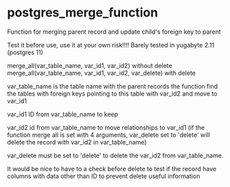 # postgres_merge_function
Function for merging parent record and update child's foreign key to parent

Test it before use, use it at your own risk!!!!
Barely tested in yugabyte 2.11 (postgres 11)


merge_all(var_table_name, var_id1, var_id2) without delete
merge_all(var_table_name, var_id1, var_id2, var_delete) with delete



var_table_name is the table name with the parent records the function find the tables with foreign  keys pointing to this table with var_id2 and move to var_id1

var_id1 ID from var_table_name to keep

var_id2 id from var_table_name to move relationships to var_id1 (if the function merge all is set with 4 arguments, var_delete set to 'delete' will delete the record with var_id2 in var_table_name)

var_delete must be set to 'delete' to delete the var_id2 from var_table_name.





It would be nice to have to a check before delete to test if the record have columns with data other than ID to prevent delete useful information

